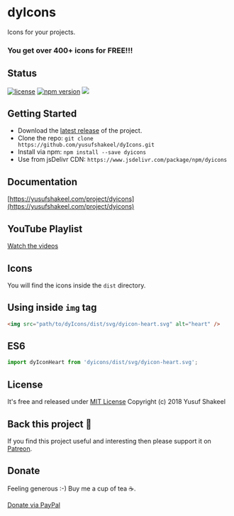 # dyIcons
Icons for your projects.

### You get over 400+ icons for FREE!!!

## Status

[![license](https://img.shields.io/badge/license-MIT-blue.svg)](https://github.com/yusufshakeel/dyIcons)
[![npm version](https://img.shields.io/badge/npm-0.4.0-blue.svg)](https://www.npmjs.com/package/dyicons)
[![](https://data.jsdelivr.com/v1/package/npm/dyicons/badge)](https://www.jsdelivr.com/package/npm/dyicons)

## Getting Started
* Download the [latest release](https://github.com/yusufshakeel/dyIcons/releases) of the project.
* Clone the repo: `git clone https://github.com/yusufshakeel/dyIcons.git`
* Install via npm: `npm install --save dyicons`
* Use from jsDelivr CDN: `https://www.jsdelivr.com/package/npm/dyicons`

## Documentation

[https://yusufshakeel.com/project/dyicons](https://yusufshakeel.com/project/dyicons)

## YouTube Playlist

[Watch the videos](https://www.youtube.com/watch?v=yyNNCg1nV_c&list=PLG6ePePp5vvbTLx98CifMDQ5ra2jBKPsX)

## Icons

You will find the icons inside the `dist` directory.

## Using inside ```img``` tag

```HTML
<img src="path/to/dyIcons/dist/svg/dyicon-heart.svg" alt="heart" />
```

## ES6

```JavaScript
import dyIconHeart from 'dyicons/dist/svg/dyicon-heart.svg';
```

## License
It's free and released under [MIT License](https://github.com/yusufshakeel/dyIcons/blob/master/LICENSE) Copyright (c) 2018 Yusuf Shakeel

## Back this project 🙏

If you find this project useful and interesting then please support it on [Patreon](https://www.patreon.com/yusufshakeel).

## Donate
Feeling generous :-) Buy me a cup of tea ☕.

[Donate via PayPal](https://www.paypal.me/yusufshakeel)
